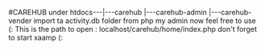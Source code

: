 #CAREHUB
under htdocs---|---carehub
               |---carehub-admin
               |---carehub-vender
import ta activity.db folder from php my admin
now feel free to use (:
This is the path to open : localhost/carehub/home/index.php
don't forget to start xaamp (:
